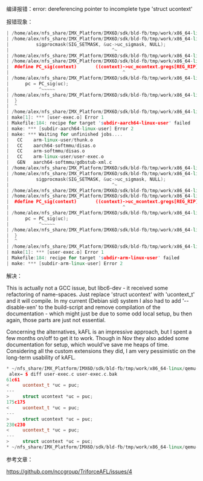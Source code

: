 编译报错：error: dereferencing pointer to incomplete type 'struct ucontext'


报错现象：


```c++
| /home/alex/nfs_share/IMX_Platform/IMX6D/sdk/bld-fb/tmp/work/x86_64-linux/qemu-native/2.5.0-r1/qemu-2.5.0/user-exec.c: In function 'cpu_resume_from_signal':
| /home/alex/nfs_share/IMX_Platform/IMX6D/sdk/bld-fb/tmp/work/x86_64-linux/qemu-native/2.5.0-r1/qemu-2.5.0/user-exec.c:72:37: error: dereferencing pointer to incomplete type 'struct ucontext'
|          sigprocmask(SIG_SETMASK, &uc->uc_sigmask, NULL);
|                                      ^~
| /home/alex/nfs_share/IMX_Platform/IMX6D/sdk/bld-fb/tmp/work/x86_64-linux/qemu-native/2.5.0-r1/qemu-2.5.0/user-exec.c: In function 'cpu_arm_signal_handler':
| /home/alex/nfs_share/IMX_Platform/IMX6D/sdk/bld-fb/tmp/work/x86_64-linux/qemu-native/2.5.0-r1/qemu-2.5.0/user-exec.c:214:41: error: dereferencing pointer to incomplete type 'struct ucontext'
|  #define PC_sig(context)       ((context)->uc_mcontext.gregs[REG_RIP])
|                                          ^
| /home/alex/nfs_share/IMX_Platform/IMX6D/sdk/bld-fb/tmp/work/x86_64-linux/qemu-native/2.5.0-r1/qemu-2.5.0/user-exec.c:233:10: note: in expansion of macro 'PC_sig'
|      pc = PC_sig(uc);
|           ^~~~~~
| /home/alex/nfs_share/IMX_Platform/IMX6D/sdk/bld-fb/tmp/work/x86_64-linux/qemu-native/2.5.0-r1/qemu-2.5.0/user-exec.c:238:1: warning: control reaches end of non-void function [-Wreturn-type]
|  }
|  ^
| /home/alex/nfs_share/IMX_Platform/IMX6D/sdk/bld-fb/tmp/work/x86_64-linux/qemu-native/2.5.0-r1/qemu-2.5.0/rules.mak:57: recipe for target 'user-exec.o' failed
| make[1]: *** [user-exec.o] Error 1
| Makefile:184: recipe for target 'subdir-aarch64-linux-user' failed
| make: *** [subdir-aarch64-linux-user] Error 2
| make: *** Waiting for unfinished jobs....
|   CC    arm-linux-user/thunk.o
|   CC    aarch64-softmmu/disas.o
|   CC    arm-softmmu/disas.o
|   CC    arm-linux-user/user-exec.o
|   GEN   aarch64-softmmu/gdbstub-xml.c
| /home/alex/nfs_share/IMX_Platform/IMX6D/sdk/bld-fb/tmp/work/x86_64-linux/qemu-native/2.5.0-r1/qemu-2.5.0/user-exec.c: In function 'cpu_resume_from_signal':
| /home/alex/nfs_share/IMX_Platform/IMX6D/sdk/bld-fb/tmp/work/x86_64-linux/qemu-native/2.5.0-r1/qemu-2.5.0/user-exec.c:72:37: error: dereferencing pointer to incomplete type 'struct ucontext'
|          sigprocmask(SIG_SETMASK, &uc->uc_sigmask, NULL);
|                                      ^~
| /home/alex/nfs_share/IMX_Platform/IMX6D/sdk/bld-fb/tmp/work/x86_64-linux/qemu-native/2.5.0-r1/qemu-2.5.0/user-exec.c: In function 'cpu_arm_signal_handler':
| /home/alex/nfs_share/IMX_Platform/IMX6D/sdk/bld-fb/tmp/work/x86_64-linux/qemu-native/2.5.0-r1/qemu-2.5.0/user-exec.c:214:41: error: dereferencing pointer to incomplete type 'struct ucontext'
|  #define PC_sig(context)       ((context)->uc_mcontext.gregs[REG_RIP])
|                                          ^
| /home/alex/nfs_share/IMX_Platform/IMX6D/sdk/bld-fb/tmp/work/x86_64-linux/qemu-native/2.5.0-r1/qemu-2.5.0/user-exec.c:233:10: note: in expansion of macro 'PC_sig'
|      pc = PC_sig(uc);
|           ^~~~~~
| /home/alex/nfs_share/IMX_Platform/IMX6D/sdk/bld-fb/tmp/work/x86_64-linux/qemu-native/2.5.0-r1/qemu-2.5.0/user-exec.c:238:1: warning: control reaches end of non-void function [-Wreturn-type]
|  }
|  ^
| /home/alex/nfs_share/IMX_Platform/IMX6D/sdk/bld-fb/tmp/work/x86_64-linux/qemu-native/2.5.0-r1/qemu-2.5.0/rules.mak:57: recipe for target 'user-exec.o' failed
| make[1]: *** [user-exec.o] Error 1
| Makefile:184: recipe for target 'subdir-arm-linux-user' failed
| make: *** [subdir-arm-linux-user] Error 2
```


解决：


This is actually not a GCC issue, but libc6-dev - it received some refactoring of name-spaces. Just replace 'struct ucontext' with 'ucontext_t' and it will compile.
In my current (Debian sid) system I also had to add '--disable-xen' to the build-script and remove compilation of the documentation - which might just be due to some odd local setup, bu then again, those parts are just not essential.

Concerning the alternatives, kAFL is an impressive approach, but I spent a few months on/off to get it to work. Though in Nov they also added some documentation for setup, which would've save me heaps of time. Considering all the custom extensions they did, I am very pessimistic on the long-term usability of kAFL.


```c++
* ~/nfs_share/IMX_Platform/IMX6D/sdk/bld-fb/tmp/work/x86_64-linux/qemu-native/2.5.0-r1/qemu-2.5.0 *
 alex→ $ diff user-exec.c user-exec.c.bak 
61c61
<     ucontext_t *uc = puc;
---
>     struct ucontext *uc = puc;
175c175
<     ucontext_t *uc = puc;
---
>     struct ucontext *uc = puc;
230c230
<     ucontext_t *uc = puc;
---
>     struct ucontext *uc = puc;
* ~/nfs_share/IMX_Platform/IMX6D/sdk/bld-fb/tmp/work/x86_64-linux/qemu-native/2.5.0-r1/qemu-2.5.0 *
```


参考文章：


https://github.com/nccgroup/TriforceAFL/issues/4